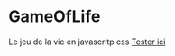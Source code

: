 # GameOfLife
Le jeu de la vie en javascritp css
[Tester ici](https://vassilyd.github.io/GameOfLife/)